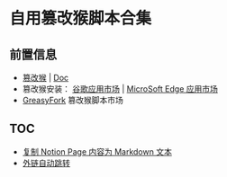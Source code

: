 # 自用篡改猴脚本合集

## 前置信息

- [篡改猴](https://www.tampermonkey.net/) | [Doc](https://www.tampermonkey.net/documentation.php)
- 篡改猴安装： [谷歌应用市场](https://chrome.google.com/webstore/detail/tampermonkey/dhdgffkkebhmkfjojejmpbldmpobfkfo) | [MicroSoft Edge 应用市场](https://microsoftedge.microsoft.com/addons/detail/iikmkjmpaadaobahmlepeloendndfphd)
- [GreasyFork](https://greasyfork.org/) 篡改猴脚本市场

## TOC

- [复制 Notion Page 内容为 Markdown 文本](./copy-notion-page-content-as-markdown/)
- [外链自动跳转](./external-link-auto-jump/)
